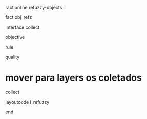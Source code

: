 ractionline refuzzy-objects

 fact obj_refz
   interface collect
   objective
   rule
   quality
   # mover para layers os coletados
   collect

 layoutcode l_refuzzy
 
end
   
